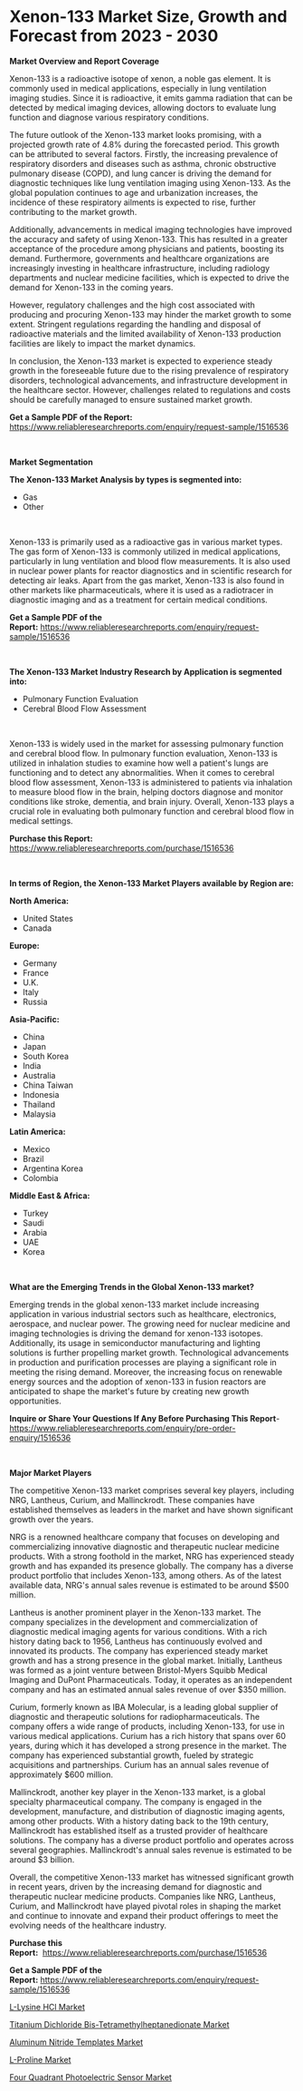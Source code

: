 <p><h1>Xenon-133 Market Size, Growth and Forecast from 2023 - 2030</h1></p><p><strong>Market Overview and Report Coverage</strong></p>
<p><p>Xenon-133 is a radioactive isotope of xenon, a noble gas element. It is commonly used in medical applications, especially in lung ventilation imaging studies. Since it is radioactive, it emits gamma radiation that can be detected by medical imaging devices, allowing doctors to evaluate lung function and diagnose various respiratory conditions.</p><p>The future outlook of the Xenon-133 market looks promising, with a projected growth rate of 4.8% during the forecasted period. This growth can be attributed to several factors. Firstly, the increasing prevalence of respiratory disorders and diseases such as asthma, chronic obstructive pulmonary disease (COPD), and lung cancer is driving the demand for diagnostic techniques like lung ventilation imaging using Xenon-133. As the global population continues to age and urbanization increases, the incidence of these respiratory ailments is expected to rise, further contributing to the market growth.</p><p>Additionally, advancements in medical imaging technologies have improved the accuracy and safety of using Xenon-133. This has resulted in a greater acceptance of the procedure among physicians and patients, boosting its demand. Furthermore, governments and healthcare organizations are increasingly investing in healthcare infrastructure, including radiology departments and nuclear medicine facilities, which is expected to drive the demand for Xenon-133 in the coming years.</p><p>However, regulatory challenges and the high cost associated with producing and procuring Xenon-133 may hinder the market growth to some extent. Stringent regulations regarding the handling and disposal of radioactive materials and the limited availability of Xenon-133 production facilities are likely to impact the market dynamics.</p><p>In conclusion, the Xenon-133 market is expected to experience steady growth in the foreseeable future due to the rising prevalence of respiratory disorders, technological advancements, and infrastructure development in the healthcare sector. However, challenges related to regulations and costs should be carefully managed to ensure sustained market growth.</p></p>
<p><strong>Get a Sample PDF of the Report:</strong> <a href="https://www.reliableresearchreports.com/enquiry/request-sample/1516536">https://www.reliableresearchreports.com/enquiry/request-sample/1516536</a></p>
<p>&nbsp;</p>
<p><strong>Market Segmentation</strong></p>
<p><strong>The Xenon-133 Market Analysis by types is segmented into:</strong></p>
<p><ul><li>Gas</li><li>Other</li></ul></p>
<p>&nbsp;</p>
<p><p>Xenon-133 is primarily used as a radioactive gas in various market types. The gas form of Xenon-133 is commonly utilized in medical applications, particularly in lung ventilation and blood flow measurements. It is also used in nuclear power plants for reactor diagnostics and in scientific research for detecting air leaks. Apart from the gas market, Xenon-133 is also found in other markets like pharmaceuticals, where it is used as a radiotracer in diagnostic imaging and as a treatment for certain medical conditions.</p></p>
<p><strong>Get a Sample PDF of the Report:</strong>&nbsp;<a href="https://www.reliableresearchreports.com/enquiry/request-sample/1516536">https://www.reliableresearchreports.com/enquiry/request-sample/1516536</a></p>
<p>&nbsp;</p>
<p><strong>The Xenon-133 Market Industry Research by Application is segmented into:</strong></p>
<p><ul><li>Pulmonary Function Evaluation</li><li>Cerebral Blood Flow Assessment</li></ul></p>
<p>&nbsp;</p>
<p><p>Xenon-133 is widely used in the market for assessing pulmonary function and cerebral blood flow. In pulmonary function evaluation, Xenon-133 is utilized in inhalation studies to examine how well a patient's lungs are functioning and to detect any abnormalities. When it comes to cerebral blood flow assessment, Xenon-133 is administered to patients via inhalation to measure blood flow in the brain, helping doctors diagnose and monitor conditions like stroke, dementia, and brain injury. Overall, Xenon-133 plays a crucial role in evaluating both pulmonary function and cerebral blood flow in medical settings.</p></p>
<p><strong>Purchase this Report:</strong>&nbsp; <a href="https://www.reliableresearchreports.com/purchase/1516536">https://www.reliableresearchreports.com/purchase/1516536</a></p>
<p>&nbsp;</p>
<p><strong>In terms of Region, the Xenon-133 Market Players available by Region are:</strong></p>
<p>
    <p> <strong> North America: </strong>
        <ul>
            <li>United States</li>
            <li>Canada</li>
        </ul>
        </p> 
    <p> <strong> Europe: </strong>
        <ul>
            <li>Germany</li>
            <li>France</li>
            <li>U.K.</li>
            <li>Italy</li>
            <li>Russia</li>
        </ul>
        </p> 
    <p> <strong> Asia-Pacific: </strong>
        <ul>
            <li>China</li>
            <li>Japan</li>
            <li>South Korea</li>
            <li>India</li>
            <li>Australia</li>
            <li>China Taiwan</li>
            <li>Indonesia</li>
            <li>Thailand</li>
            <li>Malaysia</li>
        </ul>
        </p> 
    <p> <strong> Latin America: </strong>
        <ul>
            <li>Mexico</li>
            <li>Brazil</li>
            <li>Argentina Korea</li>
            <li>Colombia</li>
        </ul>
        </p> 
    <p> <strong> Middle East & Africa: </strong>
        <ul>
            <li>Turkey</li>
            <li>Saudi</li>
            <li>Arabia</li>
            <li>UAE</li>
            <li>Korea</li>
        </ul>
    </p>
    </p>
<p>&nbsp;</p>
<p><strong>What are the Emerging Trends in the Global Xenon-133 market?</strong></p>
<p><p>Emerging trends in the global xenon-133 market include increasing application in various industrial sectors such as healthcare, electronics, aerospace, and nuclear power. The growing need for nuclear medicine and imaging technologies is driving the demand for xenon-133 isotopes. Additionally, its usage in semiconductor manufacturing and lighting solutions is further propelling market growth. Technological advancements in production and purification processes are playing a significant role in meeting the rising demand. Moreover, the increasing focus on renewable energy sources and the adoption of xenon-133 in fusion reactors are anticipated to shape the market's future by creating new growth opportunities.</p></p>
<p><strong>Inquire or Share Your Questions If Any Before Purchasing This Report</strong>- <a href="https://www.reliableresearchreports.com/enquiry/pre-order-enquiry/1516536">https://www.reliableresearchreports.com/enquiry/pre-order-enquiry/1516536</a></p>
<p>&nbsp;</p>
<p><strong>Major Market Players</strong></p>
<p><p>The competitive Xenon-133 market comprises several key players, including NRG, Lantheus, Curium, and Mallinckrodt. These companies have established themselves as leaders in the market and have shown significant growth over the years.</p><p>NRG is a renowned healthcare company that focuses on developing and commercializing innovative diagnostic and therapeutic nuclear medicine products. With a strong foothold in the market, NRG has experienced steady growth and has expanded its presence globally. The company has a diverse product portfolio that includes Xenon-133, among others. As of the latest available data, NRG's annual sales revenue is estimated to be around $500 million.</p><p>Lantheus is another prominent player in the Xenon-133 market. The company specializes in the development and commercialization of diagnostic medical imaging agents for various conditions. With a rich history dating back to 1956, Lantheus has continuously evolved and innovated its products. The company has experienced steady market growth and has a strong presence in the global market. Initially, Lantheus was formed as a joint venture between Bristol-Myers Squibb Medical Imaging and DuPont Pharmaceuticals. Today, it operates as an independent company and has an estimated annual sales revenue of over $350 million.</p><p>Curium, formerly known as IBA Molecular, is a leading global supplier of diagnostic and therapeutic solutions for radiopharmaceuticals. The company offers a wide range of products, including Xenon-133, for use in various medical applications. Curium has a rich history that spans over 60 years, during which it has developed a strong presence in the market. The company has experienced substantial growth, fueled by strategic acquisitions and partnerships. Curium has an annual sales revenue of approximately $600 million.</p><p>Mallinckrodt, another key player in the Xenon-133 market, is a global specialty pharmaceutical company. The company is engaged in the development, manufacture, and distribution of diagnostic imaging agents, among other products. With a history dating back to the 19th century, Mallinckrodt has established itself as a trusted provider of healthcare solutions. The company has a diverse product portfolio and operates across several geographies. Mallinckrodt's annual sales revenue is estimated to be around $3 billion.</p><p>Overall, the competitive Xenon-133 market has witnessed significant growth in recent years, driven by the increasing demand for diagnostic and therapeutic nuclear medicine products. Companies like NRG, Lantheus, Curium, and Mallinckrodt have played pivotal roles in shaping the market and continue to innovate and expand their product offerings to meet the evolving needs of the healthcare industry.</p></p>
<p><strong>Purchase this Report:</strong>&nbsp;&nbsp;<a href="https://www.reliableresearchreports.com/purchase/1516536">https://www.reliableresearchreports.com/purchase/1516536</a></p>
<p></p>
<p><strong>Get a Sample PDF of the Report:</strong>&nbsp;<a href="https://www.reliableresearchreports.com/enquiry/request-sample/1516536">https://www.reliableresearchreports.com/enquiry/request-sample/1516536</a></p>
<p><p><a href="https://medium.com/@jinkhatum1452/l-lysine-hcl-market-analysis-its-cagr-market-segmentation-and-global-industry-overview-93b2a99f18f5">L-Lysine HCl Market</a></p><p><a href="https://github.com/PeterParrish5/Market-Research-Report-List-1/blob/main/titanium-dichloride-bis-tetramethylheptanedionate-market.md">Titanium Dichloride Bis-Tetramethylheptanedionate Market</a></p><p><a href="https://www.linkedin.com/pulse/aluminum-nitride-templates-market-challenges-opportunities-growth-qgoue/">Aluminum Nitride Templates Market</a></p><p><a href="https://medium.com/@zaidjeet11730/l-proline-market-the-key-to-successful-business-strategy-forecast-till-2030-c8992f2b2d6e">L-Proline Market</a></p><p><a href="https://www.linkedin.com/pulse/four-quadrant-photoelectric-sensor-market-size-share-global-2toqe/">Four Quadrant Photoelectric Sensor Market</a></p></p>